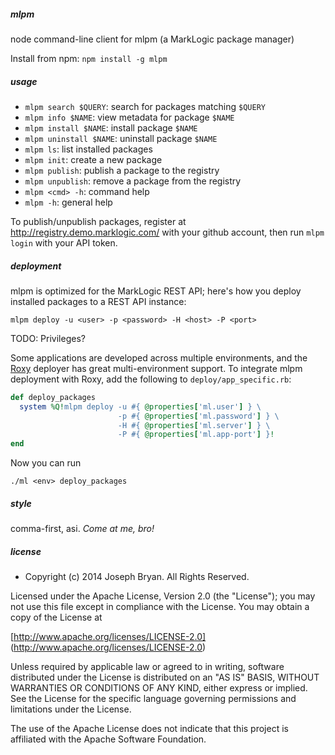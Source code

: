 ##### mlpm

node command-line client for mlpm (a MarkLogic package manager)

Install from npm: `npm install -g mlpm`

##### usage

- `mlpm search $QUERY`: search for packages matching `$QUERY`
- `mlpm info $NAME`: view metadata for package `$NAME`
- `mlpm install $NAME`: install package `$NAME`
- `mlpm uninstall $NAME`: uninstall package `$NAME`
- `mlpm ls`: list installed packages
- `mlpm init`: create a new package
- `mlpm publish`: publish a package to the registry
- `mlpm unpublish`: remove a package from the registry
- `mlpm <cmd> -h`: command help
- `mlpm -h`: general help

To publish/unpublish packages, register at http://registry.demo.marklogic.com/ with your github account, then run `mlpm login` with your API token.

##### deployment

mlpm is optimized for the MarkLogic REST API; here's how you deploy installed packages to a REST API instance:

    mlpm deploy -u <user> -p <password> -H <host> -P <port>

TODO: Privileges?

Some applications are developed across multiple environments, and the [Roxy](https://github.com/marklogic/roxy) deployer has great multi-environment support. To integrate mlpm deployment with Roxy, add the following to <code>deploy/app_specific.rb</code>:

```ruby
def deploy_packages
  system %Q!mlpm deploy -u #{ @properties['ml.user'] } \
                        -p #{ @properties['ml.password'] } \
                        -H #{ @properties['ml.server'] } \
                        -P #{ @properties['ml.app-port'] }!
end
```

Now you can run

    ./ml <env> deploy_packages

##### style

comma-first, asi. *Come at me, bro!*

##### license

- Copyright (c) 2014 Joseph Bryan. All Rights Reserved.

Licensed under the Apache License, Version 2.0 (the "License");
you may not use this file except in compliance with the License.
You may obtain a copy of the License at

[http://www.apache.org/licenses/LICENSE-2.0]
(http://www.apache.org/licenses/LICENSE-2.0)

Unless required by applicable law or agreed to in writing, software
distributed under the License is distributed on an "AS IS" BASIS,
WITHOUT WARRANTIES OR CONDITIONS OF ANY KIND, either express or implied.
See the License for the specific language governing permissions and
limitations under the License.

The use of the Apache License does not indicate that this project is
affiliated with the Apache Software Foundation.
